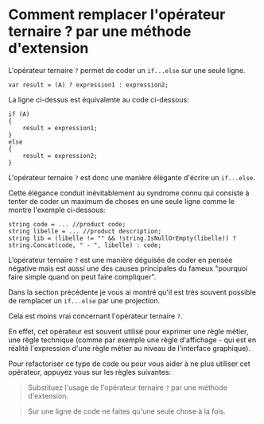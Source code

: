 # Comment remplacer l'opérateur ternaire ? par une méthode d'extension

  
L'opérateur ternaire ```?``` permet de coder un ```if...else``` sur une seule ligne.

```Csharp
var result = (A) ? expression1 : expression2;
```

La ligne ci-dessus est équivalente au code ci-dessous:
```Csharp
if (A)
{
    result = expression1;
}
else
{
    result = expression2;
}
```

L'opérateur ternaire ```?``` est donc une manière élégante d'écrire un ```if...else```.

Cette élégance conduit inévitablement au syndrome connu qui consiste à tenter de coder un maximum de choses en une seule ligne comme le montre l'exemple ci-dessous:


```Csharp
string code = ... //product code;
string libelle = ... //product description;
string lib = (libelle != "" && !string.IsNullOrEmpty(libelle)) ? string.Concat(code, " - ", libelle) : code;
```

L’opérateur ternaire ```?``` est une manière déguisée de coder en pensée négative mais est aussi une des causes principales du fameux "pourquoi faire simple quand on peut faire compliquer".

Dans la section précédente je vous ai montré qu'il est très souvent possible de remplacer un ```if...else``` par une projection.

Cela est moins vrai concernant l'opérateur ternaire ```?```.

En effet, cet opérateur est souvent utilisé pour exprimer une règle métier, une règle technique (comme par exemple une règle d'affichage - qui est en réalité l'expression d'une règle métier au niveau de l'interface graphique).

Pour refactoriser ce type de code ou pour vous aider à ne plus utiliser cet opérateur, appuyez vous sur les règles suivantes:

>Substituez l'usage de l'opérateur ternaire ```?``` par une méthode d'extension.

> Sur une ligne de code ne faites qu'une seule chose à la fois.


